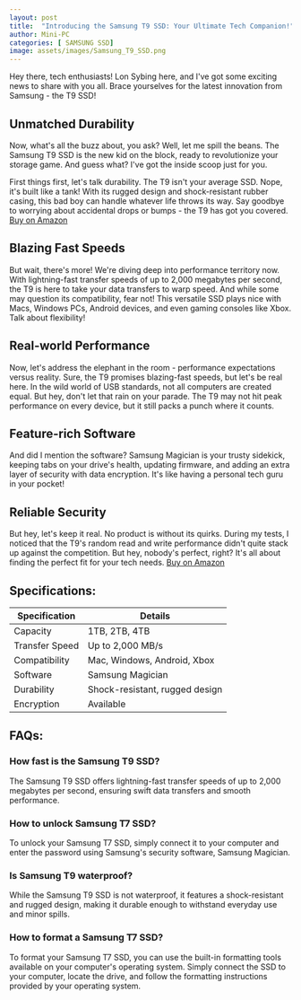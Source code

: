 ```yaml
---
layout: post
title:  "Introducing the Samsung T9 SSD: Your Ultimate Tech Companion!"
author: Mini-PC
categories: [ SAMSUNG SSD]
image: assets/images/Samsung_T9_SSD.png
---
```


Hey there, tech enthusiasts! Lon Sybing here, and I've got some exciting news to share with you all. Brace yourselves for the latest innovation from Samsung - the T9 SSD!

## Unmatched Durability

Now, what's all the buzz about, you ask? Well, let me spill the beans. The Samsung T9 SSD is the new kid on the block, ready to revolutionize your storage game. And guess what? I've got the inside scoop just for you.

First things first, let's talk durability. The T9 isn't your average SSD. Nope, it's built like a tank! With its rugged design and shock-resistant rubber casing, this bad boy can handle whatever life throws its way. Say goodbye to worrying about accidental drops or bumps - the T9 has got you covered. [Buy on Amazon](https://geni.us/wwzPhbT)

## Blazing Fast Speeds

But wait, there's more! We're diving deep into performance territory now. With lightning-fast transfer speeds of up to 2,000 megabytes per second, the T9 is here to take your data transfers to warp speed. And while some may question its compatibility, fear not! This versatile SSD plays nice with Macs, Windows PCs, Android devices, and even gaming consoles like Xbox. Talk about flexibility!

## Real-world Performance

Now, let's address the elephant in the room - performance expectations versus reality. Sure, the T9 promises blazing-fast speeds, but let's be real here. In the wild world of USB standards, not all computers are created equal. But hey, don't let that rain on your parade. The T9 may not hit peak performance on every device, but it still packs a punch where it counts.

## Feature-rich Software

And did I mention the software? Samsung Magician is your trusty sidekick, keeping tabs on your drive's health, updating firmware, and adding an extra layer of security with data encryption. It's like having a personal tech guru in your pocket!

## Reliable Security

But hey, let's keep it real. No product is without its quirks. During my tests, I noticed that the T9's random read and write performance didn't quite stack up against the competition. But hey, nobody's perfect, right? It's all about finding the perfect fit for your tech needs. [Buy on Amazon](https://geni.us/wwzPhbT)


## Specifications:

| Specification            | Details                                   |
|--------------------------|-------------------------------------------|
| Capacity                 | 1TB, 2TB, 4TB                             |
| Transfer Speed           | Up to 2,000 MB/s                           |
| Compatibility            | Mac, Windows, Android, Xbox                |
| Software                 | Samsung Magician                           |
| Durability               | Shock-resistant, rugged design             |
| Encryption               | Available                                  |

## FAQs:

### How fast is the Samsung T9 SSD?
The Samsung T9 SSD offers lightning-fast transfer speeds of up to 2,000 megabytes per second, ensuring swift data transfers and smooth performance.

### How to unlock Samsung T7 SSD?
To unlock your Samsung T7 SSD, simply connect it to your computer and enter the password using Samsung's security software, Samsung Magician.

### Is Samsung T9 waterproof?
While the Samsung T9 SSD is not waterproof, it features a shock-resistant and rugged design, making it durable enough to withstand everyday use and minor spills.

### How to format a Samsung T7 SSD?
To format your Samsung T7 SSD, you can use the built-in formatting tools available on your computer's operating system. Simply connect the SSD to your computer, locate the drive, and follow the formatting instructions provided by your operating system.
